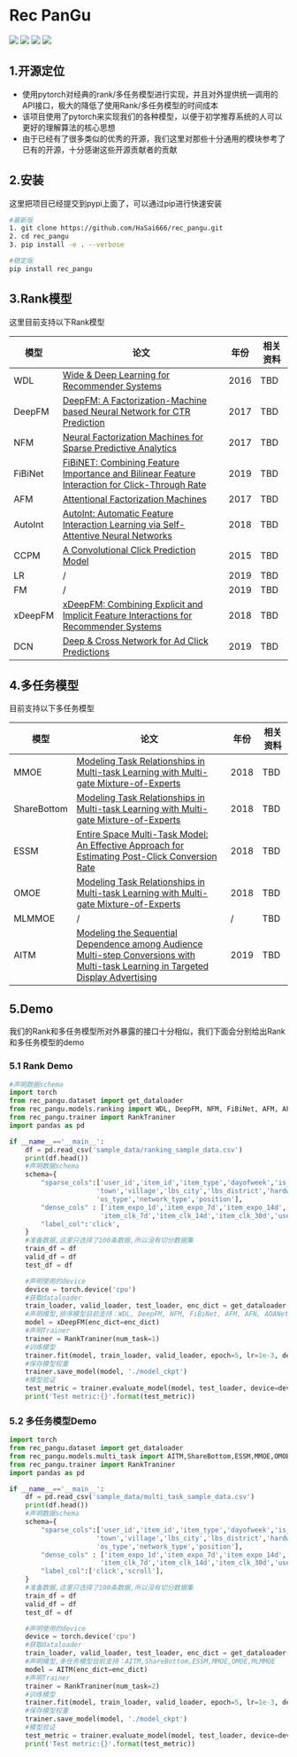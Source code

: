 # Rec PanGu
<p align="left">
  <img src='https://img.shields.io/badge/python-3.7+-brightgreen'>
  <img src='https://img.shields.io/badge/torch-1.7+-brightgreen'>
  <img src='https://img.shields.io/badge/scikit_learn-0.23.2+-brightgreen'>
  <img src='https://img.shields.io/badge/pandas-1.0.5+-brightgreen'>

## 1.开源定位
- 使用pytorch对经典的rank/多任务模型进行实现，并且对外提供统一调用的API接口，极大的降低了使用Rank/多任务模型的时间成本
- 该项目使用了pytorch来实现我们的各种模型，以便于初学推荐系统的人可以更好的理解算法的核心思想
- 由于已经有了很多类似的优秀的开源，我们这里对那些十分通用的模块参考了已有的开源，十分感谢这些开源贡献者的贡献
## 2.安装
这里把项目已经提交到pypi上面了，可以通过pip进行快速安装
```bash
#最新版
1. git clone https://github.com/HaSai666/rec_pangu.git
2. cd rec_pangu
3. pip install -e . --verbose

#稳定版 
pip install rec_pangu
```
## 3.Rank模型
这里目前支持以下Rank模型

| 模型     | 论文                                                                                                                                                                                                                                                                                                             | 年份   | 相关资料 |
|--------|------|------|------|
| WDL    | [Wide & Deep Learning for Recommender Systems](https://arxiv.org/pdf/1606.07792)     | 2016 | TBD  |
| DeepFM | [DeepFM: A Factorization-Machine based Neural Network for CTR Prediction](https://arxiv.org/pdf/1703.04247)     | 2017 | TBD  |
| NFM | [Neural Factorization Machines for Sparse Predictive Analytics](https://arxiv.org/pdf/1708.05027.pdf)              | 2017 | TBD  |
| FiBiNet | [FiBiNET: Combining Feature Importance and Bilinear Feature Interaction for Click-Through Rate](https://arxiv.org/pdf/1905.09433.pdf) | 2019 | TBD  |
| AFM | [Attentional Factorization Machines](https://arxiv.org/pdf/1708.04617)                  | 2017 | TBD  |
| AutoInt | [AutoInt: Automatic Feature Interaction Learning via Self-Attentive Neural Networks](https://arxiv.org/pdf/1810.11921.pdf)              | 2018 | TBD  |
| CCPM | [A Convolutional Click Prediction Model](http://www.shuwu.name/sw/Liu2015CCPM.pdf)    | 2015 | TBD  |
| LR | /  | 2019 | TBD  |
| FM | /  | 2019 | TBD  |
| xDeepFM | [xDeepFM: Combining Explicit and Implicit Feature Interactions for Recommender Systems](https://arxiv.org/pdf/1803.05170.pdf)     | 2018 | TBD  |
| DCN | [Deep & Cross Network for Ad Click Predictions](https://arxiv.org/pdf/1708.05123.pdf) | 2019 | TBD  |

## 4.多任务模型
目前支持以下多任务模型

| 模型          | 论文                                                                                                                                          | 年份   | 相关资料 |
|-------------|---------------------------------------------------------------------------------------------------------------------------------------------|------|------|
| MMOE        | [Modeling Task Relationships in Multi-task Learning with Multi-gate Mixture-of-Experts](https://dl.acm.org/doi/pdf/10.1145/3219819.3220007) | 2018 | TBD  |
| ShareBottom | [Modeling Task Relationships in Multi-task Learning with Multi-gate Mixture-of-Experts](https://dl.acm.org/doi/pdf/10.1145/3219819.3220007) | 2018 | TBD  |
| ESSM        | [Entire Space Multi-Task Model: An Effective Approach for Estimating Post-Click Conversion Rate](https://arxiv.org/pdf/1804.07931.pdf)      | 2018 | TBD  |
| OMOE        | [Modeling Task Relationships in Multi-task Learning with Multi-gate Mixture-of-Experts](https://dl.acm.org/doi/pdf/10.1145/3219819.3220007) | 2018 | TBD  |
| MLMMOE      | /                                                                                                                                           | /    | TBD  |
| AITM        | [Modeling the Sequential Dependence among Audience Multi-step Conversions with Multi-task Learning in Targeted Display Advertising](https://arxiv.org/pdf/2105.08489.pdf)| 2019 | TBD  |

## 5.Demo
我们的Rank和多任务模型所对外暴露的接口十分相似，我们下面会分别给出Rank和多任务模型的demo
### 5.1 Rank Demo
```python
#声明数据schema
import torch
from rec_pangu.dataset import get_dataloader
from rec_pangu.models.ranking import WDL, DeepFM, NFM, FiBiNet, AFM, AFN, AOANet, AutoInt, CCPM, LR, FM, xDeepFM
from rec_pangu.trainer import RankTraniner
import pandas as pd

if __name__=='__main__':
    df = pd.read_csv('sample_data/ranking_sample_data.csv')
    print(df.head())
    #声明数据schema
    schema={
        "sparse_cols":['user_id','item_id','item_type','dayofweek','is_workday','city','county',
                      'town','village','lbs_city','lbs_district','hardware_platform','hardware_ischarging',
                      'os_type','network_type','position'],
        "dense_cols" : ['item_expo_1d','item_expo_7d','item_expo_14d','item_expo_30d','item_clk_1d',
                       'item_clk_7d','item_clk_14d','item_clk_30d','use_duration'],
        "label_col":'click',
    }
    #准备数据,这里只选择了100条数据,所以没有切分数据集
    train_df = df
    valid_df = df
    test_df = df

    #声明使用的device
    device = torch.device('cpu')
    #获取dataloader
    train_loader, valid_loader, test_loader, enc_dict = get_dataloader(train_df, valid_df, test_df, schema)
    #声明模型,排序模型目前支持：WDL, DeepFM, NFM, FiBiNet, AFM, AFN, AOANet, AutoInt, CCPM, LR, FM, xDeepFM
    model = xDeepFM(enc_dict=enc_dict)
    #声明Trainer
    trainer = RankTraniner(num_task=1)
    #训练模型
    trainer.fit(model, train_loader, valid_loader, epoch=5, lr=1e-3, device=device)
    #保存模型权重
    trainer.save_model(model, './model_ckpt')
    #模型验证
    test_metric = trainer.evaluate_model(model, test_loader, device=device)
    print('Test metric:{}'.format(test_metric))

```
### 5.2 多任务模型Demo
```python
import torch
from rec_pangu.dataset import get_dataloader
from rec_pangu.models.multi_task import AITM,ShareBottom,ESSM,MMOE,OMOE,MLMMOE
from rec_pangu.trainer import RankTraniner
import pandas as pd

if __name__=='__main__':
    df = pd.read_csv('sample_data/multi_task_sample_data.csv')
    print(df.head())
    #声明数据schema
    schema={
        "sparse_cols":['user_id','item_id','item_type','dayofweek','is_workday','city','county',
                      'town','village','lbs_city','lbs_district','hardware_platform','hardware_ischarging',
                      'os_type','network_type','position'],
        "dense_cols" : ['item_expo_1d','item_expo_7d','item_expo_14d','item_expo_30d','item_clk_1d',
                       'item_clk_7d','item_clk_14d','item_clk_30d','use_duration'],
        "label_col":['click','scroll'],
    }
    #准备数据,这里只选择了100条数据,所以没有切分数据集
    train_df = df
    valid_df = df
    test_df = df

    #声明使用的device
    device = torch.device('cpu')
    #获取dataloader
    train_loader, valid_loader, test_loader, enc_dict = get_dataloader(train_df, valid_df, test_df, schema)
    #声明模型,多任务模型目前支持：AITM,ShareBottom,ESSM,MMOE,OMOE,MLMMOE
    model = AITM(enc_dict=enc_dict)
    #声明Trainer
    trainer = RankTraniner(num_task=2)
    #训练模型
    trainer.fit(model, train_loader, valid_loader, epoch=5, lr=1e-3, device=device)
    #保存模型权重
    trainer.save_model(model, './model_ckpt')
    #模型验证
    test_metric = trainer.evaluate_model(model, test_loader, device=device)
    print('Test metric:{}'.format(test_metric))
```
